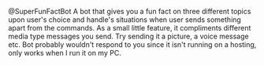 @SuperFunFactBot
A bot that gives you a fun fact on three different topics upon user's choice and handle's situations when user sends something apart from the commands.
As a small little feature, it compliments different media type messages you send. Try sending it a picture, a voice message etc.
Bot probably wouldn't respond to you since it isn't running on a hosting, only works when I run it on my PC.
